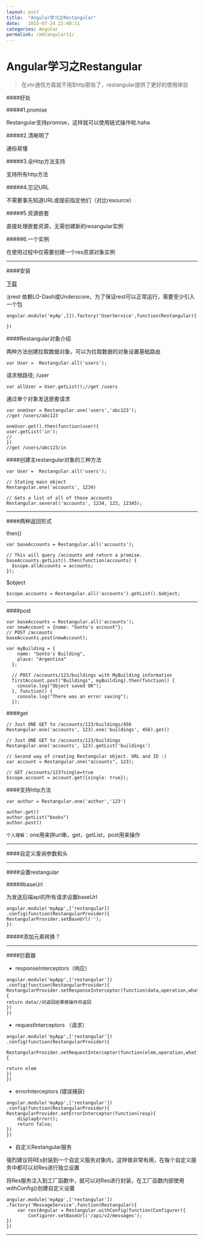 ```yaml
---
layout: post
title:  "Angular学习之Restangular"
date:   2015-07-24 22:40:11
categories: Angular
permalink: /md/angular11/
---
```


Angular学习之Restangular
===

> 在xhr通信方面就不用$http那些了，restangular提供了更好的使用体验

####好处

#####1.promise

Restangular支持promise，这样就可以使用链式操作啦.haha

#####2.清晰明了

通俗易懂

#####3.全Http方法支持

支持所有http方法

#####4.忘记URL

不需要事先知道URL或提前指定他们（对比resource）

#####5.资源嵌套

直接处理嵌套资源，无需创建新的resangular实例

#####6.一个实例

在使用过程中仅需要创建一个res资源对象实例

---

####安装

[下载](https://github.com/mgonto/restangular)

`注`rest 依赖LO-Dash或Underscore，为了保证rest可以正常运行，需要至少引入一个包

```
angular.module('myAp',[]).factory('UserService',function(Restangular){

})
```

####Restangular对象介绍

两种方法创建拉取数据对象，可以为拉取数据的对象设置基础路由

```
var User =  Restangular.all('users');
```

请求根路径; /user

```
var allUser = User.getList();//get /users
```
通过单个对象发送嵌套请求

```
var oneUser = Restangular.one('users','abc123');
//get /users/abc123

oneUser.get().then(function(user){
user.getList('in');
//
})
//get /users/abc123/in
```

####创建主restangular对象的三种方法

```
var User =  Restangular.all('users');
```

```
// Stating main object
Restangular.one('accounts', 1234)
```

```
// Gets a list of all of those accounts
Restangular.several('accounts', 1234, 123, 12345);
```

---

####两种返回形式

then()
```
var baseAccounts = Restangular.all('accounts');

// This will query /accounts and return a promise.
baseAccounts.getList().then(function(accounts) {
  $scope.allAccounts = accounts;
});
```

$object
```
$scope.accounts = Restangular.all('accounts').getList().$object;
```

---

####post

```
var baseAccounts = Restangular.all('accounts');
var newAccount = {name: "Gonto's account"};
// POST /accounts
baseAccounts.post(newAccount);
```

```
var myBuilding = {
    name: "Gonto's Building",
    place: "Argentina"
  };

  // POST /accounts/123/buildings with MyBuilding information
  firstAccount.post("Buildings", myBuilding).then(function() {
    console.log("Object saved OK");
  }, function() {
    console.log("There was an error saving");
  });
```

####get

```
// Just ONE GET to /accounts/123/buildings/456
Restangular.one('accounts', 123).one('buildings', 456).get()
```

```
// Just ONE GET to /accounts/123/buildings
Restangular.one('accounts', 123).getList('buildings')
```

```
// Second way of creating Restangular object. URL and ID :)
var account = Restangular.one("accounts", 123);

// GET /accounts/123?single=true
$scope.account = account.get({single: true});
```

####支持http方法

```
var author = Restangular.one('author','123')

author.get()
author.getList("books")
author.post()
```

`个人理解`：one用来拼url串，get，getList，post用来操作

---

####自定义查询参数和头

---

####设置restangular

#####baseUrl

为发送后端api的所有请求设置baseUrl

```
angular.module('myApp',[’restangular])
.config(function(RestangularProvider){
RestangularProvider.setBaseUrl('');
})
```

#####添加元素转换？

----

####拦截器

- responseInterceptors（响应）

```
angular.module('myApp',['restangular'])
.config(function(RestangularProvider){
RestangularProvider.setResponseInterceptor(function(data,operation,what){
return data//对返回结果做操作并返回
})
})
```

- requestInterceptors （请求）

```
angular.module('myApp',['restangular'])
.config(function(RestangularProvider){

RestangularProvider.setRequestInterceptor(function(elem,operation,what){

return elem
})
})
```


- errorInterceptors (错误捕获)

```
angular.module('myApp',['restangular'])
.config(function(RestangularProvider){
RestangularProvider.setErrorInterceptor(function(resp){
	displayError();
	return false;
})
})
```

- 自定义Restangular服务

强烈建议将REs封装到一个自定义服务对象内，这样做非常有用，在每个自定义服务中都可以对Res进行独立设置

将Res服务注入到工厂函数中，就可以对Res进行封装，在工厂函数内部使用withConfig()创建自定义设置

```
angular.module('myApp',['restangular'])
.factory('MessageService',function(Restangular){
	var restAngular = Restangular.withConfig(function(Configurer){
		Configurer.setBaseUrl('/api/v2/messages');
})
})
```

---